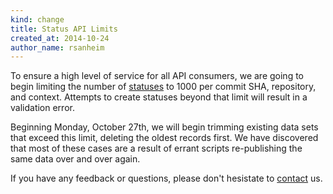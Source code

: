 ```yaml
---
kind: change
title: Status API Limits
created_at: 2014-10-24
author_name: rsanheim
---
```


To ensure a high level of service for all API consumers, we are going to begin limiting the number of [statuses]
to 1000 per commit SHA, repository, and context.  Attempts to create statuses beyond that limit will result in a validation error.

Beginning Monday, October 27th, we will begin trimming existing data sets that exceed this limit, deleting the oldest 
records first.  We have discovered that most of these cases are a result of errant scripts re-publishing the same data over and over again.

If you have any feedback or questions, please don't hesistate to [contact] us.

[statuses]: /v3/repos/statuses/
[contact]: https://github.com/contact?form[subject]=Combined+Status+API
